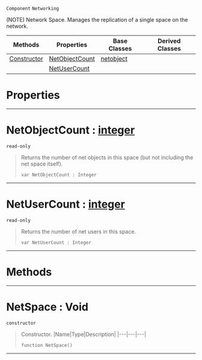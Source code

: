  `Component` `Networking`



(NOTE) Network Space. Manages the replication of a single space on the network.

|Methods|Properties|Base Classes|Derived Classes|
|---|---|---|---|
|[ Constructor](https://github.com/zeroengineteam/ZeroDocs/code_reference/class_reference/netspace.markdown#netspace-void)|[ NetObjectCount](https://github.com/zeroengineteam/ZeroDocs/code_reference/class_reference/netspace.markdown#netobjectcount-zero-engi)|[netobject](https://github.com/zeroengineteam/ZeroDocs/code_reference/class_reference/netobject.markdown)| |
| |[ NetUserCount](https://github.com/zeroengineteam/ZeroDocs/code_reference/class_reference/netspace.markdown#netusercount-zero-engine)| | |


 #  Properties


---  
 #  NetObjectCount : [integer](https://github.com/zeroengineteam/ZeroDocs/code_reference/zilch_base_types/integer.markdown)

 `read-only`

> Returns the number of net objects in this space (but not including the net space itself).
> ``` lang=cpp, name=Zilch
> var NetObjectCount : Integer


---  
 #  NetUserCount : [integer](https://github.com/zeroengineteam/ZeroDocs/code_reference/zilch_base_types/integer.markdown)

 `read-only`

> Returns the number of net users in this space.
> ``` lang=cpp, name=Zilch
> var NetUserCount : Integer


---  
 #  Methods


---  
 #  NetSpace : Void

 `constructor`

> Constructor.
> |Name|Type|Description|
> |---|---|---|
> ``` lang=cpp, name=Zilch
> function NetSpace()
> ``` 


---  
 

 